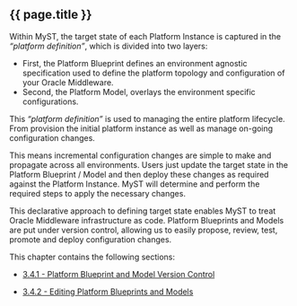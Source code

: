 ## {{ page.title }}

Within MyST, the target state of each Platform Instance is captured in the _“platform definition”_, which is divided into two layers: 
* First, the Platform Blueprint defines an environment agnostic specification used to define the platform topology and configuration of your Oracle Middleware. 
* Second, the Platform Model, overlays the environment specific configurations. 

This _“platform definition”_ is used to managing the entire platform lifecycle. From provision the initial platform instance as well as manage on-going configuration changes.

This means incremental configuration changes are simple to make and propagate across all environments. Users just update the target state in the Platform Blueprint / Model and then deploy these changes as required against the Platform Instance. MyST will determine and perform the required steps to apply the necessary changes.

This declarative approach to defining target state enables MyST to treat Oracle Middleware infrastructure as code. Platform Blueprints and Models are put under version control, allowing us to easily propose, review, test, promote and deploy configuration changes.

This chapter contains the following sections:

* [3.4.1 - Platform Blueprint and Model Version Control](3.4.editPlatformBlueprint/3.4.1.platformVersionControl.md)

* [3.4.2 - Editing Platform Blueprints and Models](3.4.editPlatformBlueprint/3.4.2.platformBlueprintEditor.md)


